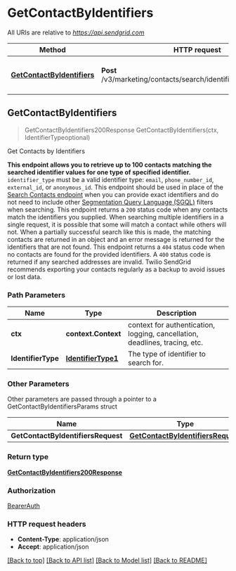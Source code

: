# GetContactByIdentifiers

All URIs are relative to *https://api.sendgrid.com*

Method | HTTP request | Description
------------- | ------------- | -------------
[**GetContactByIdentifiers**](GetContactByIdentifiers.md#GetContactByIdentifiers) | **Post** /v3/marketing/contacts/search/identifiers/{IdentifierType} | Get Contacts by Identifiers



## GetContactByIdentifiers

> GetContactByIdentifiers200Response GetContactByIdentifiers(ctx, IdentifierTypeoptional)

Get Contacts by Identifiers

**This endpoint allows you to retrieve up to 100 contacts matching the searched identifier values for one type of specified identifier.**  `identifier_type` must be a valid identifier type: `email`, `phone_number_id`, `external_id`, or `anonymous_id`.  This endpoint should be used in place of the [Search Contacts endpoint](https://www.twilio.com/docs/sendgrid/api-reference/contacts/search-contacts) when you can provide exact identifiers and do not need to include other [Segmentation Query Language (SGQL)](https://www.twilio.com/docs/sendgrid/for-developers/sending-email/segmentation-query-language/) filters when searching.  This endpoint returns a `200` status code when any contacts match the identifiers you supplied. When searching multiple identifiers in a single request, it is possible that some will match a contact while others will not. When a partially successful search like this is made, the matching contacts are returned in an object and an error message is returned for the identifiers that are not found.  This endpoint returns a `404` status code when no contacts are found for the provided identifiers.  A `400` status code is returned if any searched addresses are invalid.  Twilio SendGrid recommends exporting your contacts regularly as a backup to avoid issues or lost data. 

### Path Parameters


Name | Type | Description
------------- | ------------- | -------------
**ctx** | **context.Context** | context for authentication, logging, cancellation, deadlines, tracing, etc.
**IdentifierType** | [**IdentifierType1**](IdentifierType1.md) | The type of identifier to search for.

### Other Parameters

Other parameters are passed through a pointer to a GetContactByIdentifiersParams struct


Name | Type | Description
------------- | ------------- | -------------
**GetContactByIdentifiersRequest** | [**GetContactByIdentifiersRequest**](GetContactByIdentifiersRequest.md) | 

### Return type

[**GetContactByIdentifiers200Response**](GetContactByIdentifiers200Response.md)

### Authorization

[BearerAuth](../README.md#BearerAuth)

### HTTP request headers

- **Content-Type**: application/json
- **Accept**: application/json

[[Back to top]](#) [[Back to API list]](../README.md#documentation-for-api-endpoints)
[[Back to Model list]](../README.md#documentation-for-models)
[[Back to README]](../README.md)

